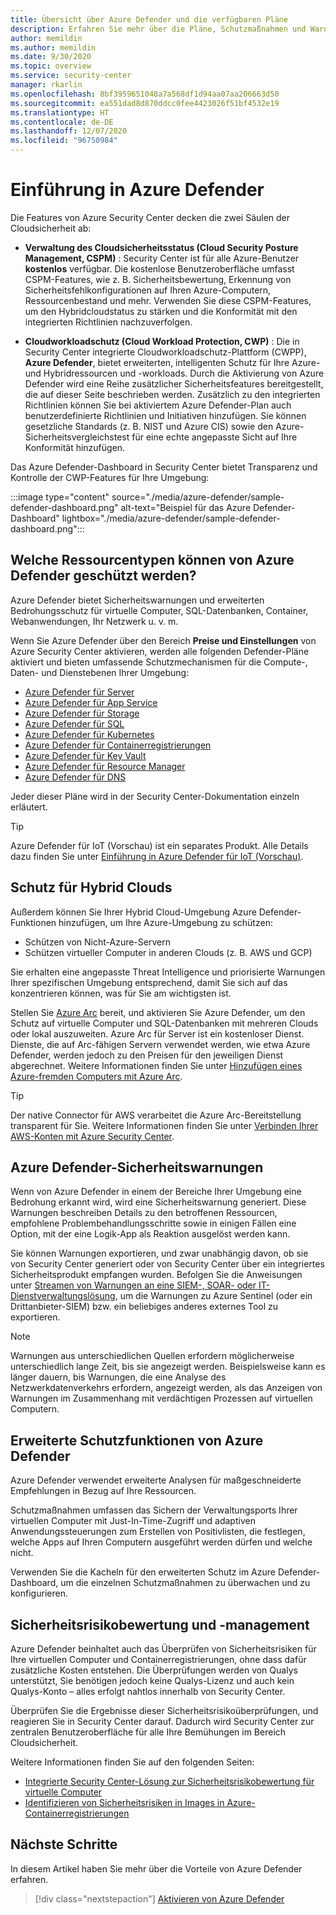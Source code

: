 ```yaml
---
title: Übersicht über Azure Defender und die verfügbaren Pläne
description: Erfahren Sie mehr über die Pläne, Schutzmaßnahmen und Warnungen von Azure Defender. Aktivieren Sie anschließend Azure Defender für zusätzliche Sicherheit für Ihre Abonnements.
author: memildin
ms.author: memildin
ms.date: 9/30/2020
ms.topic: overview
ms.service: security-center
manager: rkarlin
ms.openlocfilehash: 8bf3959651048a7a568df1d94aa07aa206663d50
ms.sourcegitcommit: ea551dad8d870ddcc0fee4423026f51bf4532e19
ms.translationtype: HT
ms.contentlocale: de-DE
ms.lasthandoff: 12/07/2020
ms.locfileid: "96750984"
---
```

# <a name="introduction-to-azure-defender"></a>Einführung in Azure Defender

Die Features von Azure Security Center decken die zwei Säulen der Cloudsicherheit ab:

- **Verwaltung des Cloudsicherheitsstatus (Cloud Security Posture Management, CSPM)** : Security Center ist für alle Azure-Benutzer **kostenlos** verfügbar. Die kostenlose Benutzeroberfläche umfasst CSPM-Features, wie z. B. Sicherheitsbewertung, Erkennung von Sicherheitsfehlkonfigurationen auf Ihren Azure-Computern, Ressourcenbestand und mehr. Verwenden Sie diese CSPM-Features, um den Hybridcloudstatus zu stärken und die Konformität mit den integrierten Richtlinien nachzuverfolgen.

- **Cloudworkloadschutz (Cloud Workload Protection, CWP)** : Die in Security Center integrierte Cloudworkloadschutz-Plattform (CWPP), **Azure Defender**, bietet erweiterten, intelligenten Schutz für Ihre Azure- und Hybridressourcen und -workloads. Durch die Aktivierung von Azure Defender wird eine Reihe zusätzlicher Sicherheitsfeatures bereitgestellt, die auf dieser Seite beschrieben werden. Zusätzlich zu den integrierten Richtlinien können Sie bei aktiviertem Azure Defender-Plan auch benutzerdefinierte Richtlinien und Initiativen hinzufügen. Sie können gesetzliche Standards (z. B. NIST und Azure CIS) sowie den Azure-Sicherheitsvergleichstest für eine echte angepasste Sicht auf Ihre Konformität hinzufügen.

Das Azure Defender-Dashboard in Security Center bietet Transparenz und Kontrolle der CWP-Features für Ihre Umgebung:

:::image type="content" source="./media/azure-defender/sample-defender-dashboard.png" alt-text="Beispiel für das Azure Defender-Dashboard" lightbox="./media/azure-defender/sample-defender-dashboard.png":::

## <a name="what-resource-types-can-azure-defender-secure"></a>Welche Ressourcentypen können von Azure Defender geschützt werden?

Azure Defender bietet Sicherheitswarnungen und erweiterten Bedrohungsschutz für virtuelle Computer, SQL-Datenbanken, Container, Webanwendungen, Ihr Netzwerk u. v. m.

Wenn Sie Azure Defender über den Bereich **Preise und Einstellungen** von Azure Security Center aktivieren, werden alle folgenden Defender-Pläne aktiviert und bieten umfassende Schutzmechanismen für die Compute-, Daten- und Dienstebenen Ihrer Umgebung:

- [Azure Defender für Server](defender-for-servers-introduction.md)
- [Azure Defender für App Service](defender-for-app-service-introduction.md)
- [Azure Defender für Storage](defender-for-storage-introduction.md)
- [Azure Defender für SQL](defender-for-sql-introduction.md)
- [Azure Defender für Kubernetes](defender-for-kubernetes-introduction.md)
- [Azure Defender für Containerregistrierungen](defender-for-container-registries-introduction.md)
- [Azure Defender für Key Vault](defender-for-key-vault-introduction.md)
- [Azure Defender für Resource Manager](defender-for-resource-manager-introduction.md)
- [Azure Defender für DNS](defender-for-dns-introduction.md)

Jeder dieser Pläne wird in der Security Center-Dokumentation einzeln erläutert.

> [!TIP]
> Azure Defender für IoT (Vorschau) ist ein separates Produkt. Alle Details dazu finden Sie unter [Einführung in Azure Defender für IoT (Vorschau)](../defender-for-iot/overview.md). 

## <a name="hybrid-cloud-protection"></a>Schutz für Hybrid Clouds

Außerdem können Sie Ihrer Hybrid Cloud-Umgebung Azure Defender-Funktionen hinzufügen, um Ihre Azure-Umgebung zu schützen:

- Schützen von Nicht-Azure-Servern
- Schützen virtueller Computer in anderen Clouds (z. B. AWS und GCP)

Sie erhalten eine angepasste Threat Intelligence und priorisierte Warnungen Ihrer spezifischen Umgebung entsprechend, damit Sie sich auf das konzentrieren können, was für Sie am wichtigsten ist.

Stellen Sie [Azure Arc](https://azure.microsoft.com/services/azure-arc/) bereit, und aktivieren Sie Azure Defender, um den Schutz auf virtuelle Computer und SQL-Datenbanken mit mehreren Clouds oder lokal auszuweiten. Azure Arc für Server ist ein kostenloser Dienst. Dienste, die auf Arc-fähigen Servern verwendet werden, wie etwa Azure Defender, werden jedoch zu den Preisen für den jeweiligen Dienst abgerechnet. Weitere Informationen finden Sie unter [Hinzufügen eines Azure-fremden Computers mit Azure Arc](quickstart-onboard-machines.md#add-non-azure-machines-with-azure-arc).

> [!TIP]
> Der native Connector für AWS verarbeitet die Azure Arc-Bereitstellung transparent für Sie. Weitere Informationen finden Sie unter [Verbinden Ihrer AWS-Konten mit Azure Security Center](quickstart-onboard-aws.md).



## <a name="azure-defender-security-alerts"></a>Azure Defender-Sicherheitswarnungen 

Wenn von Azure Defender in einem der Bereiche Ihrer Umgebung eine Bedrohung erkannt wird, wird eine Sicherheitswarnung generiert. Diese Warnungen beschreiben Details zu den betroffenen Ressourcen, empfohlene Problembehandlungsschritte sowie in einigen Fällen eine Option, mit der eine Logik-App als Reaktion ausgelöst werden kann.

Sie können Warnungen exportieren, und zwar unabhängig davon, ob sie von Security Center generiert oder von Security Center über ein integriertes Sicherheitsprodukt empfangen wurden. Befolgen Sie die Anweisungen unter [Streamen von Warnungen an eine SIEM-, SOAR- oder IT-Dienstverwaltungslösung](export-to-siem.md), um die Warnungen zu Azure Sentinel (oder ein Drittanbieter-SIEM) bzw. ein beliebiges anderes externes Tool zu exportieren.

> [!NOTE]
> Warnungen aus unterschiedlichen Quellen erfordern möglicherweise unterschiedlich lange Zeit, bis sie angezeigt werden. Beispielsweise kann es länger dauern, bis Warnungen, die eine Analyse des Netzwerkdatenverkehrs erfordern, angezeigt werden, als das Anzeigen von Warnungen im Zusammenhang mit verdächtigen Prozessen auf virtuellen Computern.


## <a name="azure-defender-advanced-protection-capabilities"></a>Erweiterte Schutzfunktionen von Azure Defender

Azure Defender verwendet erweiterte Analysen für maßgeschneiderte Empfehlungen in Bezug auf Ihre Ressourcen. 

Schutzmaßnahmen umfassen das Sichern der Verwaltungsports Ihrer virtuellen Computer mit Just-In-Time-Zugriff und adaptiven Anwendungssteuerungen zum Erstellen von Positivlisten, die festlegen, welche Apps auf Ihren Computern ausgeführt werden dürfen und welche nicht. 

Verwenden Sie die Kacheln für den erweiterten Schutz im Azure Defender-Dashboard, um die einzelnen Schutzmaßnahmen zu überwachen und zu konfigurieren. 

## <a name="vulnerability-assessment-and-management"></a>Sicherheitsrisikobewertung und -management

Azure Defender beinhaltet auch das Überprüfen von Sicherheitsrisiken für Ihre virtuellen Computer und Containerregistrierungen, ohne dass dafür zusätzliche Kosten entstehen. Die Überprüfungen werden von Qualys unterstützt, Sie benötigen jedoch keine Qualys-Lizenz und auch kein Qualys-Konto – alles erfolgt nahtlos innerhalb von Security Center. 

Überprüfen Sie die Ergebnisse dieser Sicherheitsrisikoüberprüfungen, und reagieren Sie in Security Center darauf. Dadurch wird Security Center zur zentralen Benutzeroberfläche für alle Ihre Bemühungen im Bereich Cloudsicherheit.

Weitere Informationen finden Sie auf den folgenden Seiten:

- [Integrierte Security Center-Lösung zur Sicherheitsrisikobewertung für virtuelle Computer](deploy-vulnerability-assessment-vm.md)
- [Identifizieren von Sicherheitsrisiken in Images in Azure-Containerregistrierungen](defender-for-container-registries-usage.md#identify-vulnerabilities-in-images-in-other-container-registries)



## <a name="next-steps"></a>Nächste Schritte

In diesem Artikel haben Sie mehr über die Vorteile von Azure Defender erfahren. 

> [!div class="nextstepaction"]
> [Aktivieren von Azure Defender](security-center-pricing.md)